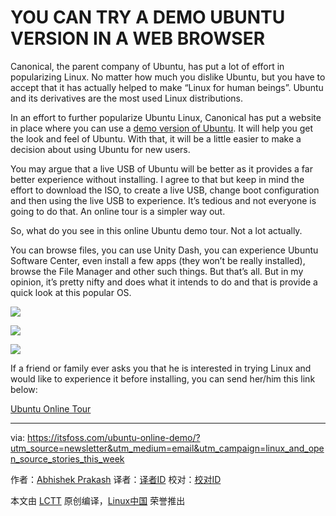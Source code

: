 YOU CAN TRY A DEMO UBUNTU VERSION IN A WEB BROWSER
=====================================================

Canonical, the parent company of Ubuntu, has put a lot of effort in popularizing Linux. No matter how much you dislike Ubuntu, but you have to accept that it has actually helped to make “Linux for human beings”. Ubuntu and its derivatives are the most used Linux distributions.

In an effort to further popularize Ubuntu Linux, Canonical has put a website in place where you can use a [demo version of Ubuntu][1]. It will help you get the look and feel of Ubuntu. With that, it will be a little easier to make a decision about using Ubuntu for new users.

You may argue that a live USB of Ubuntu will be better as it provides a far better experience without installing. I agree to that but keep in mind the effort to download the ISO, to create a live USB, change boot configuration and then using the live USB to experience. It’s tedious and not everyone is going to do that. An online tour is a simpler way out.

So, what do you see in this online Ubuntu demo tour. Not a lot actually.

You can browse files, you can use Unity Dash, you can experience Ubuntu Software Center, even install a few apps (they won’t be really installed), browse the File Manager and other such things. But that’s all. But in my opinion, it’s pretty nifty and does what it intends to do and that is provide a quick look at this popular OS.

![](https://itsfoss.com/wp-content/uploads/2016/07/Ubuntu-online-demo.jpeg)

![](https://itsfoss.com/wp-content/uploads/2016/07/Ubuntu-online-demo-1.jpeg)

![](https://itsfoss.com/wp-content/uploads/2016/07/Ubuntu-online-demo-2.jpeg)

If a friend or family ever asks you that he is interested in trying Linux and would like to experience it before installing, you can send her/him this link below:

[Ubuntu Online Tour][0]


--------------------------------------------------------------------------------

via: https://itsfoss.com/ubuntu-online-demo/?utm_source=newsletter&utm_medium=email&utm_campaign=linux_and_open_source_stories_this_week

作者：[Abhishek Prakash][a]
译者：[译者ID](https://github.com/译者ID)
校对：[校对ID](https://github.com/校对ID)

本文由 [LCTT](https://github.com/LCTT/TranslateProject) 原创编译，[Linux中国](https://linux.cn/) 荣誉推出

[a]: https://itsfoss.com/author/abhishek/
[0]: http://tour.ubuntu.com/en/
[1]: http://tour.ubuntu.com/en/
